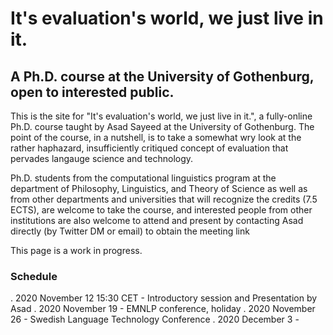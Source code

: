 # It's evaluation's world, we just live in it.
## A Ph.D. course at the University of Gothenburg, open to interested public.

This is the site for "It's evaluation's world, we just live in it.", a fully-online Ph.D. course taught by Asad Sayeed at the University of Gothenburg.  The point of the course, in a nutshell, is to take a somewhat wry look at the rather haphazard, insufficiently critiqued concept of evaluation that pervades langauge science and technology.  

Ph.D. students from the computational linguistics program at the department of Philosophy, Linguistics, and Theory of Science as well as from other departments and universities that will recognize the credits (7.5 ECTS), are welcome to take the course, and interested people from other institutions are also welcome to attend and present by contacting Asad directly (by Twitter DM or email) to obtain the meeting link 

This page is a work in progress.

### Schedule
. 2020 November 12 15:30 CET - Introductory session and Presentation by Asad
. 2020 November 19 - EMNLP conference, holiday
. 2020 November 26 - Swedish Language Technology Conference
. 2020 December 3 - 
